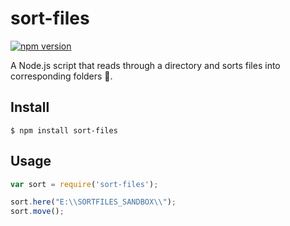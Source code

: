 # sort-files 

[![npm version](https://badge.fury.io/js/sort-files.svg)](https://badge.fury.io/js/sort-files)

A Node.js script that reads through a directory and sorts files into corresponding folders :open_file_folder:.

## Install

```
$ npm install sort-files
```

## Usage

```js
var sort = require('sort-files');

sort.here("E:\\SORTFILES_SANDBOX\\");
sort.move();
```
